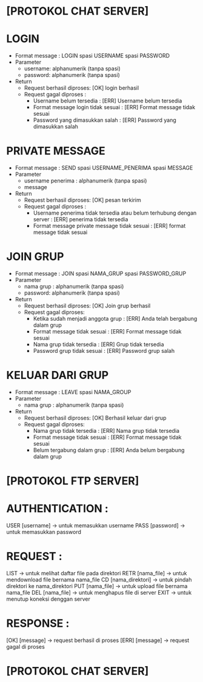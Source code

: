 [PROTOKOL CHAT SERVER]
======================

LOGIN
========
- Format message : 
	LOGIN spasi USERNAME spasi PASSWORD
- Parameter
	- username: alphanumerik (tanpa spasi)
	- password: alphanumerik (tanpa spasi)
- Return
	- Request berhasil diproses: [OK] login berhasil
	- Request gagal diproses :
		- Username belum tersedia : 
    			[ERR] Username belum tersedia
		- Format message login tidak sesuai : 
    			[ERR] Format message tidak sesuai
		- Password yang dimasukkan salah : 
    			[ERR] Password yang dimasukkan salah

PRIVATE MESSAGE
===============
- Format message : 
	SEND spasi USERNAME_PENERIMA spasi MESSAGE
- Parameter
	- username penerima : alphanumerik (tanpa spasi)
	- message
- Return
	- Request berhasil diproses: [OK] pesan terkirim
	- Request gagal diproses :
		- Username penerima tidak tersedia atau belum terhubung dengan server : 
			[ERR] penerima tidak tersedia
		- Format message private message tidak sesuai : 
			[ERR] format message tidak sesuai

JOIN GRUP
=========
- Format message : 
	JOIN spasi NAMA_GRUP spasi PASSWORD_GRUP
- Parameter
	- nama grup : alphanumerik (tanpa spasi)
	- password: alphanumerik (tanpa spasi)
- Return
	- Request berhasil diproses: [OK] Join grup berhasil
	- Request gagal diproses:
		- Ketika sudah menjadi anggota grup : 
			[ERR] Anda telah bergabung dalam grup
  		- Format message tidak sesuai : 
			[ERR] Format message tidak sesuai
  		- Nama grup tidak tersedia : 
		 	[ERR] Grup tidak tersedia
		- Password grup tidak sesuai : 
			[ERR] Password grup salah

KELUAR DARI GRUP
================
- Format message :
	LEAVE spasi NAMA_GROUP
- Parameter
	- nama grup : alphanumerik (tanpa spasi)
- Return
	- Request berhasil diproses: [OK] Berhasil keluar dari grup
	- Request gagal diproses:
		- Nama grup tidak tersedia : 
			[ERR] Nama grup tidak tersedia
		- Format message tidak sesuai :
			[ERR] Format message tidak sesuai
		- Belum tergabung dalam grup : 
			[ERR] Anda belum bergabung dalam grup


[PROTOKOL FTP SERVER]
=====================

AUTHENTICATION :
================
USER [username] -> untuk memasukkan username
PASS [password] -> untuk memasukkan password

REQUEST :
=========
LIST 			-> untuk melihat daftar file pada direktori
RETR [nama_file]	-> untuk mendownload file bernama nama_file
CD [nama_direktori]	-> untuk pindah direktori ke nama_direktori
PUT [nama_file]		-> untuk upload file bernama nama_file
DEL [nama_file]		-> untuk menghapus file di server
EXIT			-> untuk menutup koneksi denggan server

RESPONSE :
==========
[OK] [message]	-> request berhasil di proses
[ERR] [message]	-> request gagal di proses


[PROTOKOL CHAT SERVER]
==============
